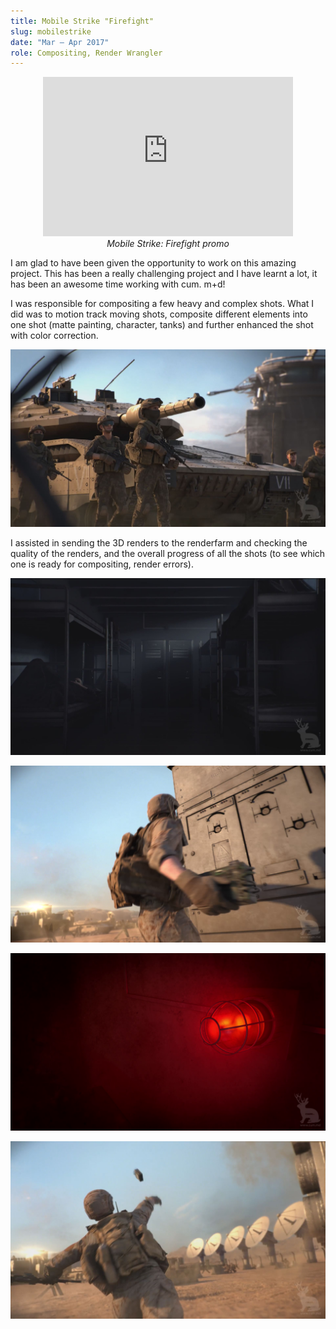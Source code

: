 ```yaml
---
title: Mobile Strike "Firefight"
slug: mobilestrike
date: "Mar – Apr 2017"
role: Compositing, Render Wrangler
---
```


<center><iframe width="400" height="255" src="https://www.youtube.com/embed/327ogEyV3Lo" frameborder="0" allow="accelerometer; autoplay; encrypted-media; gyroscope; picture-in-picture" allowfullscreen></iframe></center>

<center><i>Mobile Strike: Firefight promo</i></center>

I am glad to have been given the opportunity to work on this amazing project. This has been a really challenging project and I have learnt a lot, it has been an awesome time working with cum. m+d!

I was responsible for compositing a few heavy and complex shots. What I did was to motion track moving shots, composite different elements into one shot (matte painting, character, tanks) and further enhanced the shot with color correction.

![](./mobilestrike.jpg)

I assisted in sending the 3D renders to the renderfarm and checking the quality of the renders, and the overall progress of all the shots (to see which one is ready for compositing, render errors).

![](./mobilestrike_v02.jpg)

![](./ms0.jpg)

![](./red.png)

![](./mobilestrike_v01.jpg)

